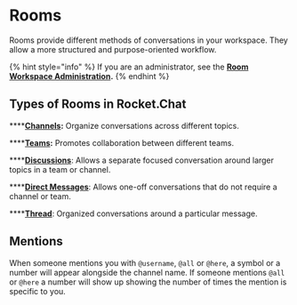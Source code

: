 # Rooms

Rooms provide different methods of conversations in your workspace. They allow a more structured and purpose-oriented workflow.

{% hint style="info" %}
If you are an administrator, see the [**Room Workspace Administration**](../../workspace-administration/rooms.md)**.**
{% endhint %}

## Types of Rooms in Rocket.Chat

\*\*\*\*[**Channels**](channels/)**:** Organize conversations across different topics.

\*\*\*\*[**Teams**](teams/)**:** Promotes collaboration between different teams.

\*\*\*\*[**Discussions**](../../workspace-administration/settings/discussion.md): Allows a separate focused conversation around larger topics in a team or channel.

\*\*\*\*[**Direct Messages**](direct-messages/): Allows one-off conversations that do not require a channel or team.

\*\*\*\*[**Thread**](../../workspace-administration/settings/threads.md): Organized conversations around a particular message.

## Mentions

When someone mentions you with `@username`, `@all` or `@here`, a symbol or a number will appear alongside the channel name. If someone mentions `@all` or `@here` a number will show up showing the number of times the mention is specific to you.

